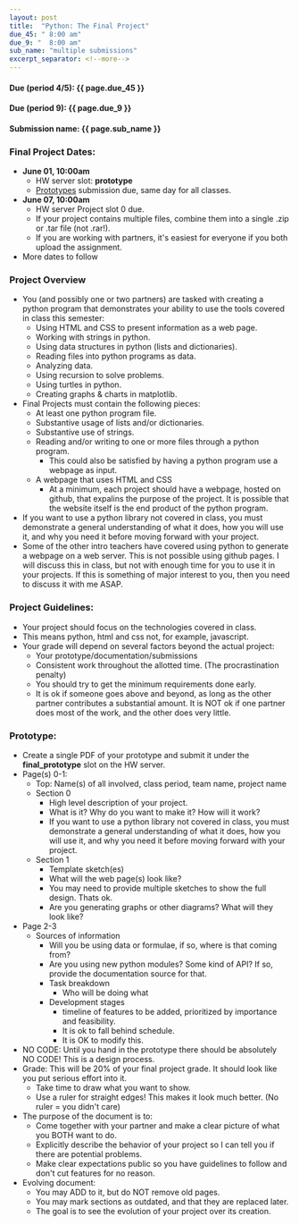 ```yaml
---
layout: post
title:  "Python: The Final Project"
due_45: " 8:00 am"
due_9: "  8:00 am"
sub_name: "multiple submissions"
excerpt_separator: <!--more-->
---
```


#### Due (period 4/5): {{ page.due_45 }}
#### Due (period 9): {{ page.due_9 }}

#### Submission name: {{ page.sub_name }}
<!--more-->

### Final Project Dates:
* __June 01, 10:00am__
  - HW server slot: __prototype__
  * [Prototypes](#prototype) submission due, same day for all classes.
* __June 07, 10:00am__
  * HW server Project slot 0 due.
  * If your project contains multiple files, combine them into a single .zip or .tar file (not .rar!).
  * If you are working with partners, it's easiest for everyone if you both upload the assignment.
* More dates to follow


### Project Overview
* You (and possibly one or two partners) are tasked with creating a python program that demonstrates your ability to use the tools covered in class this semester:
  * Using HTML and CSS to present information as a web page.
  * Working with strings in python.
  * Using data structures in python (lists and dictionaries).
  * Reading files into python programs as data.
  * Analyzing data.
  * Using recursion to solve problems.
  * Using turtles in python.
  * Creating graphs & charts in matplotlib.
* Final Projects must contain the following pieces:
  * At least one python program file.
  * Substantive usage of lists and/or dictionaries.
  * Substantive use of strings.
  * Reading and/or writing to one or more files through a python program.
    - This could also be satisfied by having a python program use a webpage as input.
  * A webpage that uses HTML and CSS
    - At a minimum, each project should have a webpage, hosted on github, that expalins the purpose of the project. It is possible that the website itself is the end product of the python program.
* If you want to use a python library not covered in class, you must demonstrate a general understanding of what it does, how you will use it, and why you need it before moving forward with your project.
* Some of the other intro teachers have covered using python to generate a webpage on a web server. This is not possible using github pages. I will discuss this in class, but not with enough time for you to use it in your projects. If this is something of major interest to you, then you need to discuss it with me ASAP.


### Project Guidelines:
* Your project should focus on the technologies covered in class.
* This means python, html and css not, for example, javascript.
* Your grade will depend on several factors beyond the actual project:
  * Your prototype/documentation/submissions
  * Consistent work throughout the allotted time. (The procrastination penalty)
  * You should try to get the minimum requirements done early.
  * It is ok if someone goes above and beyond, as long as the other partner contributes a substantial amount. It is NOT ok if one partner does most of the work, and the other does very little.


### Prototype:
* Create a single PDF of your prototype and submit it under the **final_prototype** slot on the HW server.
* Page(s) 0-1:
  * Top: Name(s) of all involved, class period, team name, project name
  * Section 0
    * High level description of your project.
    * What is it? Why do you want to make it? How will it work?
    * If you want to use a python library not covered in class, you must demonstrate a general understanding of what it does, how you will use it, and why you need it before moving forward with your project.
  * Section 1
    * Template sketch(es)
    * What will the web page(s) look like?
    * You may need to provide multiple sketches to show the full design. Thats ok.
    * Are you generating graphs or other diagrams? What will they look like?
* Page 2-3
  * Sources of information
    * Will you be using data or formulae, if so, where is that coming from?
    * Are you using new python modules? Some kind of API? If so, provide the documentation source for that.
    * Task breakdown
      * Who will be doing what
    * Development stages
      * timeline of features to be added, prioritized by importance and feasibility.
      * It is ok to fall behind schedule.
      * It is OK to modify this.
* NO CODE: Until you hand in the prototype there should be absolutely NO CODE! This is a design process.
* Grade: This will be 20% of your final project grade. It should look like you put serious effort into it.
  * Take time to draw what you want to show.
  * Use a ruler for straight edges! This makes it look much better. (No ruler = you didn't care)
* The purpose of the document is to:
  * Come together with your partner and make a clear picture of what you BOTH want to do.
  * Explicitly describe the behavior of your project so I can tell you if there are potential problems.
  * Make clear expectations public so you have guidelines to follow and don't cut features for no reason.
* Evolving document:
  * You may ADD to it, but do NOT remove old pages.
  * You may mark sections as outdated, and that they are replaced later.
  * The goal is to see the evolution of your project over its creation.

